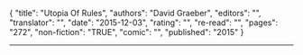 {
"title": "Utopia Of Rules",
"authors": "David Graeber",
"editors": "",
"translator": "",
"date": "2015-12-03",
"rating": "",
"re-read": "",
"pages": "272",
"non-fiction": "TRUE",
"comic": "",
"published": "2015"
}

---
